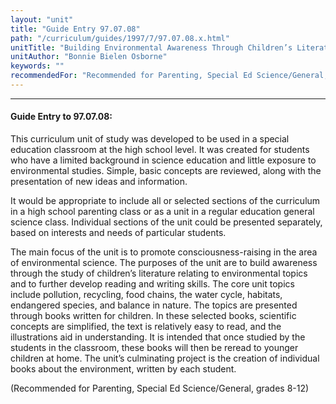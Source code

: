 ```yaml
---
layout: "unit"
title: "Guide Entry 97.07.08"
path: "/curriculum/guides/1997/7/97.07.08.x.html"
unitTitle: "Building Environmental Awareness Through Children’s Literature"
unitAuthor: "Bonnie Bielen Osborne"
keywords: ""
recommendedFor: "Recommended for Parenting, Special Ed Science/General, grades 8-12"
---
```

<body>
<hr/>
 <h4>
  Guide Entry to 97.07.08:
 </h4>
 This curriculum unit of study was developed to be used in a special education classroom at the high school level. It was created for students who have a limited background in science education and little exposure to environmental studies. Simple, basic concepts are reviewed, along with the presentation of new ideas and information.
 <p>
  It would be appropriate to include all or selected sections of the curriculum in a high school parenting class or as a unit in a regular education general science class. Individual sections of the unit could be presented separately, based on interests and needs of particular students.
 </p>
 <p>
  The main focus of the unit is to promote consciousness-raising in the area of environmental science. The purposes of the unit are to build awareness through the study of children’s literature relating to environmental topics and to further develop reading and writing skills. The core unit topics include pollution, recycling, food chains, the water cycle, habitats, endangered species, and balance in nature. The topics are presented through books written for children. In these selected books, scientific concepts are simplified, the text is relatively easy to read, and the illustrations aid in understanding. It is intended that once studied by the students in the classroom, these books will then be reread to younger children at home. The unit’s culminating project is the creation of individual books about the environment, written by each student.
 </p>
 <p>
  (Recommended for Parenting, Special Ed Science/General, grades 8-12)
 </p>

</body>